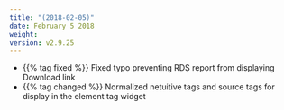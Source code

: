 ```yaml
---
title: "(2018-02-05)"
date: February 5 2018
weight:
version: v2.9.25
---
```


- {{% tag fixed %}} Fixed typo preventing RDS report from displaying Download link
- {{% tag changed %}} Normalized netuitive tags and source tags for display in the element tag widget
